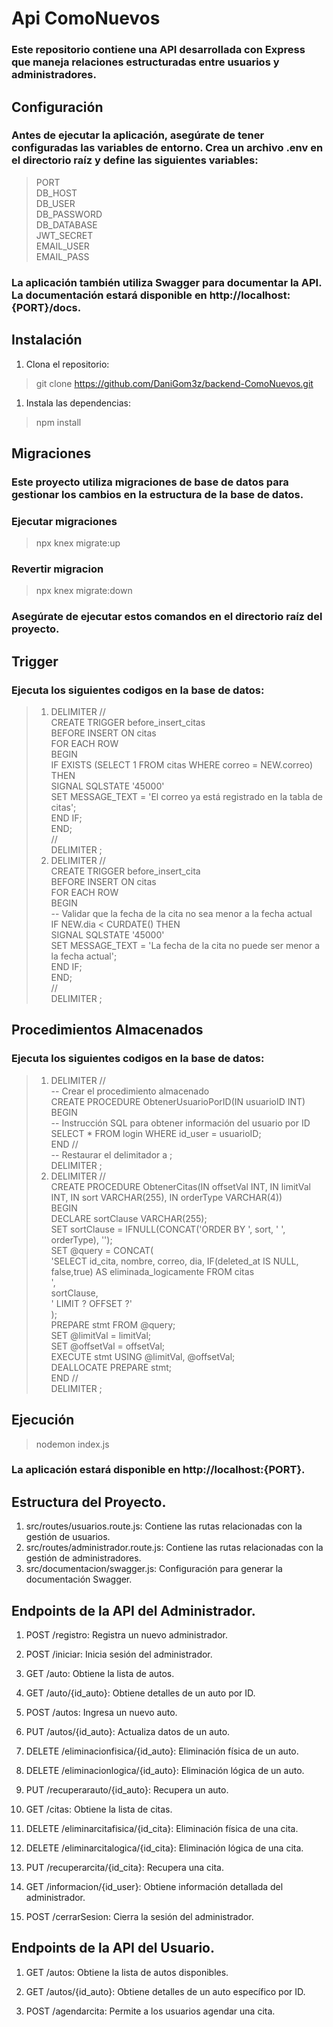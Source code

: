 # **Api ComoNuevos**

### Este repositorio contiene una API desarrollada con Express que maneja relaciones estructuradas entre usuarios y administradores.

## Configuración
### Antes de ejecutar la aplicación, asegúrate de tener configuradas las variables de entorno. Crea un archivo .env en el directorio raíz y define las siguientes variables:
>PORT <br/>
>DB_HOST <br/>
>DB_USER <br/>
>DB_PASSWORD <br/>
>DB_DATABASE <br/>
>JWT_SECRET <br/>
>EMAIL_USER <br/>
>EMAIL_PASS <br/>

### La aplicación también utiliza Swagger para documentar la API. La documentación estará disponible en http://localhost:{PORT}/docs.

## Instalación
1. Clona el repositorio:
>git clone https://github.com/DaniGom3z/backend-ComoNuevos.git
1. Instala las dependencias:
>npm install

## Migraciones
### Este proyecto utiliza migraciones de base de datos para gestionar los cambios en la estructura de la base de datos.
### Ejecutar migraciones
>npx knex migrate:up
### Revertir migracion
>npx knex migrate:down

### Asegúrate de ejecutar estos comandos en el directorio raíz del proyecto.

## Trigger
### Ejecuta los siguientes codigos en la base de datos:
> 1. DELIMITER // <br/>
>CREATE TRIGGER before_insert_citas <br/>
>BEFORE INSERT ON citas <br/>
>FOR EACH ROW <br/>
>BEGIN <br/>
>  IF EXISTS (SELECT 1 FROM citas WHERE correo = NEW.correo) THEN <br/>
>    SIGNAL SQLSTATE '45000' <br/>
>    SET MESSAGE_TEXT = 'El correo ya está registrado en la tabla de citas'; <br/>
>  END IF; <br/>
>END; <br/>
>// <br/>
>DELIMITER ; <br/>
> 1. DELIMITER // <br/>
>CREATE TRIGGER before_insert_cita <br/>
>BEFORE INSERT ON citas <br/>
>FOR EACH ROW <br/>
>BEGIN <br/>
> -- Validar que la fecha de la cita no sea menor a la fecha actual <br/>
>  IF NEW.dia < CURDATE() THEN <br/>
>    SIGNAL SQLSTATE '45000' <br/>
>   SET MESSAGE_TEXT = 'La fecha de la cita no puede ser menor a la fecha actual'; <br/>
>  END IF; <br/>
>END; <br/>
>// <br/>
>DELIMITER ; <br/>

## Procedimientos Almacenados
### Ejecuta los siguientes codigos en la base de datos:
> 1. DELIMITER // <br/>
>-- Crear el procedimiento almacenado <br/>
>CREATE PROCEDURE ObtenerUsuarioPorID(IN usuarioID INT) <br/>
>BEGIN<br/>
>  -- Instrucción SQL para obtener información del usuario por ID <br/>
>  SELECT * FROM login WHERE id_user = usuarioID; <br/>
>END // <br/>
>-- Restaurar el delimitador a ; <br/>
>DELIMITER ; <br/>
> 1. DELIMITER // <br/>
>CREATE PROCEDURE ObtenerCitas(IN offsetVal INT, IN limitVal INT, IN sort VARCHAR(255), IN orderType VARCHAR(4))<br/>
>BEGIN<br/>
>  DECLARE sortClause VARCHAR(255);<br/>
>  SET sortClause = IFNULL(CONCAT('ORDER BY ', sort, ' ', orderType), '');<br/>
>  SET @query = CONCAT(<br/>
>   'SELECT id_cita, nombre, correo, dia, IF(deleted_at IS NULL, false,true) AS eliminada_logicamente FROM citas<br/>
>',<br/>
>    sortClause,<br/>
>    ' LIMIT ? OFFSET ?'<br/>
> );<br/>
>  PREPARE stmt FROM @query;<br/>
>  SET @limitVal = limitVal;<br/>
>  SET @offsetVal = offsetVal;<br/>
>  EXECUTE stmt USING @limitVal, @offsetVal;<br/>
>  DEALLOCATE PREPARE stmt;<br/>
>END //<br/>
>DELIMITER ;<br/>


## Ejecución
>nodemon index.js
### La aplicación estará disponible en http://localhost:{PORT}.

## Estructura del Proyecto.
1. src/routes/usuarios.route.js: Contiene las rutas relacionadas con la gestión de usuarios.<br/>
1. src/routes/administrador.route.js: Contiene las rutas relacionadas con la gestión de administradores.<br/>
1. src/documentacion/swagger.js: Configuración para generar la documentación Swagger.<br/>

## Endpoints de la API del Administrador.

1. POST /registro: Registra un nuevo administrador.

1. POST /iniciar: Inicia sesión del administrador.

1. GET /auto: Obtiene la lista de autos.
1. GET /auto/{id_auto}: Obtiene detalles de un auto por ID.
1. POST /autos: Ingresa un nuevo auto.
1. PUT /autos/{id_auto}: Actualiza datos de un auto.
1. DELETE /eliminacionfisica/{id_auto}: Eliminación física de un auto.
1. DELETE /eliminacionlogica/{id_auto}: Eliminación lógica de un auto.
1. PUT /recuperarauto/{id_auto}: Recupera un auto.

1. GET /citas: Obtiene la lista de citas.
1. DELETE /eliminarcitafisica/{id_cita}: Eliminación física de una cita.
1. DELETE /eliminarcitalogica/{id_cita}: Eliminación lógica de una cita.
1. PUT /recuperarcita/{id_cita}: Recupera una cita.

1. GET /informacion/{id_user}: Obtiene información detallada del administrador.
1. POST /cerrarSesion: Cierra la sesión del administrador.

## Endpoints de la API del Usuario.

1. GET /autos: Obtiene la lista de autos disponibles.

1. GET /autos/{id_auto}: Obtiene detalles de un auto específico por ID.

1. POST /agendarcita: Permite a los usuarios agendar una cita.
